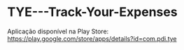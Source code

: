 # TYE---Track-Your-Expenses
Aplicação disponível na Play Store: https://play.google.com/store/apps/details?id=com.pdi.tye
